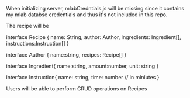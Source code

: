 When initializing server, mlabCredntials.js will be missing since it contains my mlab databse credentials and thus it's not included in this repo.


The recipe will be 

interface Recipe {
    name: String,
    author: Author,
    Ingredients: Ingredient[],
    instructions:Instruction[]
}

interface Author {
    name:string,
    recipes: Recipe[]
}

interface Ingredient{
    name:string,
    amount:number,
    unit: string
}

interface Instruction{
    name: string,
    time: number // in miniutes
}

Users will be able to perform CRUD operations on Recipes